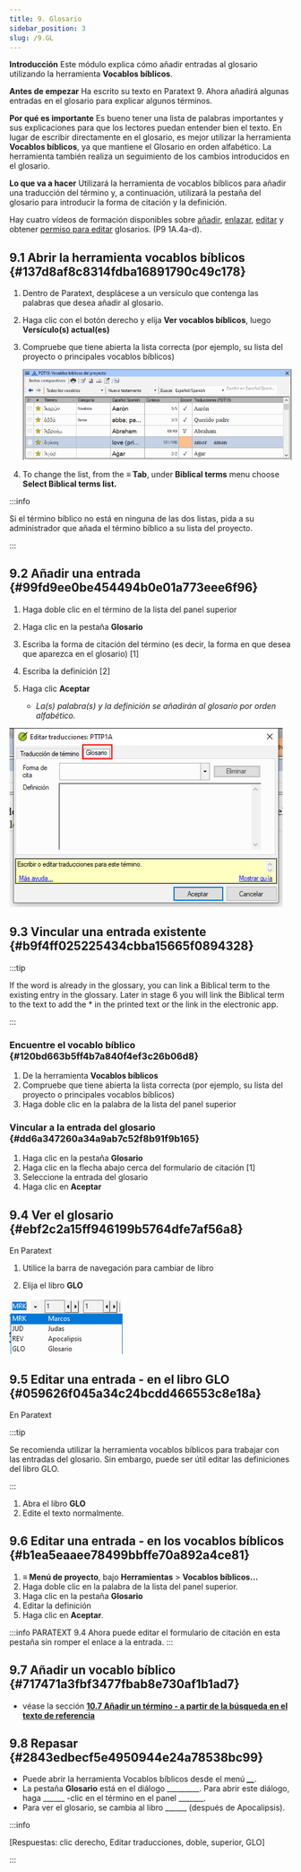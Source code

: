 ```yaml
---
title: 9. Glosario
sidebar_position: 3
slug: /9.GL
---
```




**Introducción** Este módulo explica cómo añadir entradas al glosario utilizando la herramienta **Vocablos bíblicos**.


**Antes de empezar** Ha escrito su texto en Paratext 9. Ahora añadirá algunas entradas en el glosario para explicar algunos términos.


**Por qué es importante** Es bueno tener una lista de palabras importantes y sus explicaciones para que los lectores puedan entender bien el texto. En lugar de escribir directamente en el glosario, es mejor utilizar la herramienta **Vocablos bíblicos**, ya que mantiene el Glosario en orden alfabético. La herramienta también realiza un seguimiento de los cambios introducidos en el glosario.


**Lo que va a hacer** Utilizará la herramienta de vocablos bíblicos para añadir una traducción del término y, a continuación, utilizará la pestaña del glosario para introducir la forma de citación y la definición.


Hay cuatro vídeos de formación disponibles sobre [añadir](https://vimeo.com/manage/videos/451195974), [enlazar](https://vimeo.com/manage/videos/499553868), [editar](https://vimeo.com/manage/videos/503489533) y obtener [permiso para editar](https://vimeo.com/manage/videos/476293601) glosarios. (P9 1A.4a-d).


## 9.1 Abrir la herramienta vocablos bíblicos {#137d8af8c8314fdba16891790c49c178}

1. Dentro de Paratext, desplácese a un versículo que contenga las palabras que desea añadir al glosario.
2. Haga clic con el botón derecho y elija **Ver vocablos bíblicos**, luego **Versículo(s) actual(es)**
3. Compruebe que tiene abierta la lista correcta (por ejemplo, su lista del proyecto o principales vocablos bíblicos)

    ![](./536721521.png)

4. To change the list, from the **≡ Tab**, under **Biblical terms** menu choose **Select Biblical terms list.**

:::info

Si el término bíblico no está en ninguna de las dos listas, pida a su administrador que añada el término bíblico a su lista del proyecto.

:::




## 9.2 Añadir una entrada {#99fd9ee0be454494b0e01a773eee6f96}


<div class='notion-row'>
<div class='notion-column' style={{width: 'calc((100% - (min(32px, 4vw) * 1)) * 0.5)'}}>

1. Haga doble clic en el término de la lista del panel superior

2. Haga clic en la pestaña **Glosario**

3. Escriba la forma de citación del término (es decir, la forma en que desea que aparezca en el glosario) [1]

4. Escriba la definición [2]

5. Haga clic **Aceptar**
    - _La(s) palabra(s) y la definición se añadirán al glosario por orden alfabético._

</div><div className='notion-spacer'></div>

<div class='notion-column' style={{width: 'calc((100% - (min(32px, 4vw) * 1)) * 0.5)'}}>


![](./1986832627.png)


</div><div className='notion-spacer'></div>
</div>

## 9.3 Vincular una entrada existente {#b9f4ff025225434cbba15665f0894328}


:::tip

If the word is already in the glossary, you can link a Biblical term to the existing entry in the glossary. Later in stage 6 you will link the Biblical term to the text to add the * in the printed text or the link in the electronic app.

:::




### Encuentre el vocablo bíblico {#120bd663b5ff4b7a840f4ef3c26b06d8}

1. De la herramienta **Vocablos bíblicos**
2. Compruebe que tiene abierta la lista correcta (por ejemplo, su lista del proyecto o principales vocablos bíblicos)
3. Haga doble clic en la palabra de la lista del panel superior

### Vincular a la entrada del glosario {#dd6a347260a34a9ab7c52f8b91f9b165}

1. Haga clic en la pestaña **Glosario**
2. Haga clic en la flecha abajo cerca del formulario de citación [1]
3. Seleccione la entrada del glosario
4. Haga clic en **Aceptar**

## 9.4 Ver el glosario {#ebf2c2a15ff946199b5764dfe7af56a8}


En Paratext


<div class='notion-row'>
<div class='notion-column' style={{width: 'calc((100% - (min(32px, 4vw) * 1)) * 0.5)'}}>

1. Utilice la barra de navegación para cambiar de libro

2. Elija el libro **GLO**

</div><div className='notion-spacer'></div>

<div class='notion-column' style={{width: 'calc((100% - (min(32px, 4vw) * 1)) * 0.5)'}}>


![](./1353885956.png)


</div><div className='notion-spacer'></div>
</div>

## 9.5 Editar una entrada - en el libro GLO {#059626f045a34c24bcdd466553c8e18a}


En Paratext


:::tip

Se recomienda utilizar la herramienta vocablos bíblicos para trabajar con las entradas del glosario. Sin embargo, puede ser útil editar las definiciones del libro GLO.

:::



1. Abra el libro **GLO**
2. Edite el texto normalmente.

## 9.6 Editar una entrada - en los vocablos bíblicos {#b1ea5eaaee78499bbffe70a892a4ce81}

1. **≡ Menú de proyecto**, bajo **Herramientas** &gt; **Vocablos bíblicos…**
2. Haga doble clic en la palabra de la lista del panel superior.
3. Haga clic en la pestaña **Glosario**
4. Editar la definición
5. Haga clic en **Aceptar**.

:::info PARATEXT 9.4
Ahora puede editar el formulario de citación en esta pestaña sin romper el enlace a la entrada.
:::


## 9.7 Añadir un vocablo bíblico {#717471a3fbf3477fbab8e730af1b1ad7}

- véase la sección [**10.7 Añadir un término - a partir de la búsqueda en el texto de referencia**](/10.BT#f683ccf4cdcf45f09c516c09c78ab277)

## 9.8 Repasar {#2843edbecf5e4950944e24a78538bc99}

- Puede abrir la herramienta Vocablos bíblicos desde el menú _**__**_.
- La pestaña **Glosario** está en el diálogo _________. Para abrir este diálogo, haga ______ -clic en el término en el panel _______.
- Para ver el glosario, se cambia al libro ______ (después de Apocalipsis).

:::info

[Respuestas: clic derecho, Editar traducciones, doble, superior, GLO]

:::



